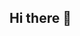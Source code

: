 ## Hi there 👋

<!--
**dhanyashri-g/dhanyashri-g** is a ✨ _special_ ✨ repository because its `README.md` (this file) appears on your GitHub profile.

# SPECIALITY

| **1. Bioinformatics** | **2. Data** | **3. Biology / Chemistry** |
|-----------------------|-------------|-----------------------------|
| • E-Health & Ethics in Bioinformatics  <br> • Bioinformatics Data Processing  <br> • Sequence & Structure Analysis  <br> • Informatics Pathology  <br> • Health Informatics | • Database  <br> • Database Management  <br> • Data Analysis  <br> • Data Structure & Algorithm  <br> • Object Oriented Analysis & Design  <br> • System Analysis & Design | • Biochemistry  <br> • Applied Chemistry  <br> • Microbiology  <br> • Molecular Biology  <br> • General Genetics  <br> • Cell & Tissue Biology |

